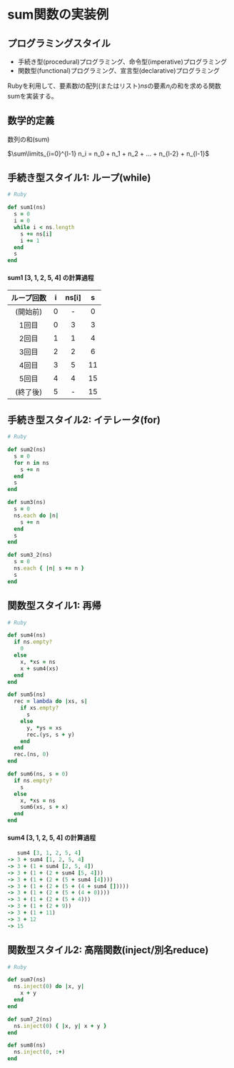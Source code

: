 sum関数の実装例
==============

## プログラミングスタイル
- 手続き型(procedural)プログラミング、命令型(imperative)プログラミング
- 関数型(functional)プログラミング、宣言型(declarative)プログラミング


Rubyを利用して、要素数$l$の配列(またはリスト)$ns$の要素$n_i$の和を求める関数sumを実装する。

## 数学的定義
数列の和(sum)

$\sum\limits_{i=0}^{l-1} n_i = n_0 + n_1 + n_2 + ... + n_{l-2} + n_{l-1}$


## 手続き型スタイル1: ループ(while)
```ruby
# Ruby

def sum1(ns)
  s = 0
  i = 0
  while i < ns.length
    s += ns[i]
    i += 1
  end
  s
end
```

#### sum1 [3, 1, 2, 5, 4] の計算過程

| ループ回数 | i | ns[i] | s  |
|:--------:|:-:|:-----:|:--:|
| (開始前) | 0 |   -   |  0 |
|   1回目  | 0 |   3   |  3 |
|   2回目  | 1 |   1   |  4 |
|   3回目  | 2 |   2   |  6 |
|   4回目  | 3 |   5   | 11 |
|   5回目  | 4 |   4   | 15 |
| (終了後) | 5 |   -   | 15 |


## 手続き型スタイル2: イテレータ(for)
```ruby
# Ruby

def sum2(ns)
  s = 0
  for n in ns
    s += n
  end
  s
end

def sum3(ns)
  s = 0
  ns.each do |n|
    s += n
  end
  s
end

def sum3_2(ns)
  s = 0
  ns.each { |n| s += n }
  s
end
```


## 関数型スタイル1: 再帰
```ruby
# Ruby

def sum4(ns)
  if ns.empty?
    0
  else
    x, *xs = ns
    x + sum4(xs)
  end
end

def sum5(ns)
  rec = lambda do |xs, s|
    if xs.empty?
      s
    else
      y, *ys = xs
      rec.(ys, s + y)
    end
  end
  rec.(ns, 0)
end

def sum6(ns, s = 0)
  if ns.empty?
    s
  else
    x, *xs = ns
    sum6(xs, s + x)
  end
end
```

#### sum4 [3, 1, 2, 5, 4] の計算過程

```ruby
   sum4 [3, 1, 2, 5, 4]
-> 3 + sum4 [1, 2, 5, 4]
-> 3 + (1 + sum4 [2, 5, 4])
-> 3 + (1 + (2 + sum4 [5, 4]))
-> 3 + (1 + (2 + (5 + sum4 [4])))
-> 3 + (1 + (2 + (5 + (4 + sum4 []))))
-> 3 + (1 + (2 + (5 + (4 + 0))))
-> 3 + (1 + (2 + (5 + 4)))
-> 3 + (1 + (2 + 9))
-> 3 + (1 + 11)
-> 3 + 12
-> 15
```


## 関数型スタイル2: 高階関数(inject/別名reduce)
```ruby
# Ruby

def sum7(ns)
  ns.inject(0) do |x, y|
    x + y
  end
end

def sum7_2(ns)
  ns.inject(0) { |x, y| x + y }
end

def sum8(ns)
  ns.inject(0, :+)
end
```
